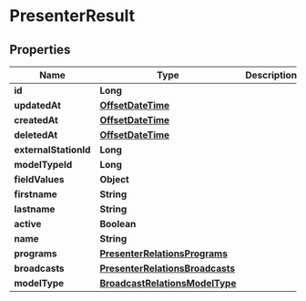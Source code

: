 
# PresenterResult

## Properties
Name | Type | Description | Notes
------------ | ------------- | ------------- | -------------
**id** | **Long** |  | 
**updatedAt** | [**OffsetDateTime**](OffsetDateTime.md) |  | 
**createdAt** | [**OffsetDateTime**](OffsetDateTime.md) |  | 
**deletedAt** | [**OffsetDateTime**](OffsetDateTime.md) |  | 
**externalStationId** | **Long** |  |  [optional]
**modelTypeId** | **Long** |  | 
**fieldValues** | **Object** |  |  [optional]
**firstname** | **String** |  |  [optional]
**lastname** | **String** |  |  [optional]
**active** | **Boolean** |  |  [optional]
**name** | **String** |  |  [optional]
**programs** | [**PresenterRelationsPrograms**](PresenterRelationsPrograms.md) |  |  [optional]
**broadcasts** | [**PresenterRelationsBroadcasts**](PresenterRelationsBroadcasts.md) |  |  [optional]
**modelType** | [**BroadcastRelationsModelType**](BroadcastRelationsModelType.md) |  |  [optional]



